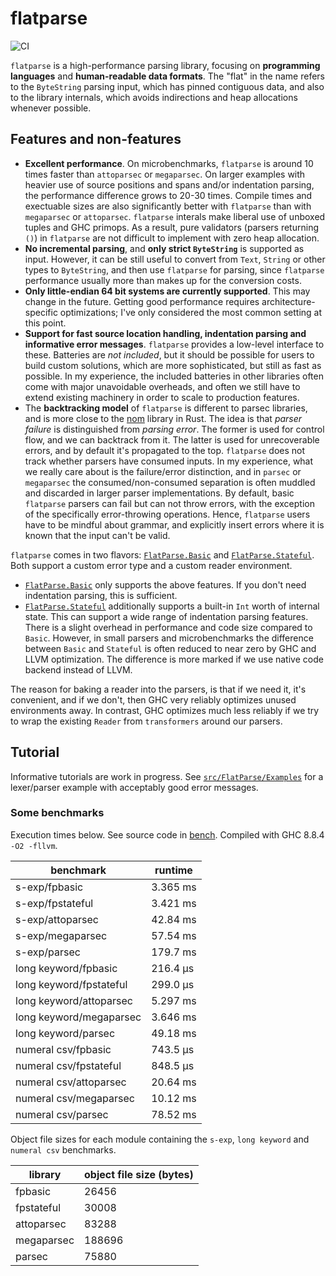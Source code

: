 # flatparse

![CI](https://github.com/AndrasKovacs/flatparse/actions/workflows/haskell.yml/badge.svg)

`flatparse` is a high-performance parsing library, focusing on __programming languages__ and __human-readable data formats__. The "flat" in the name
refers to the `ByteString` parsing input, which has pinned contiguous data, and also to the library internals, which avoids indirections and heap allocations
whenever possible.

## Features and non-features

* __Excellent performance__. On microbenchmarks, `flatparse` is around 10 times faster than `attoparsec` or `megaparsec`. On larger examples with heavier use of source positions and spans and/or indentation parsing, the performance difference grows to 20-30 times. Compile times and exectuable sizes are also significantly better with `flatparse` than with `megaparsec` or `attoparsec`. `flatparse` interals make liberal use of unboxed tuples and GHC primops. As a result, pure validators (parsers returning `()`) in `flatparse` are not difficult to implement with zero heap allocation.
* __No incremental parsing__, and __only strict `ByteString`__ is supported as input. However, it can be still useful to convert from `Text`, `String` or other types to `ByteString`, and then use `flatparse` for parsing, since `flatparse` performance usually more than makes up for the conversion costs.
* __Only little-endian 64 bit systems are currently supported__. This may change in the future. Getting good performance requires architecture-specific optimizations; I've only considered the most common setting at this point.
* __Support for fast source location handling, indentation parsing and informative error messages__. `flatparse` provides a low-level interface to these. Batteries are _not included_, but it should be possible for users to build custom solutions, which are more sophisticated, but still as fast as possible. In my experience, the included batteries in other libraries often come with major unavoidable overheads, and often we still have to extend existing machinery in order to scale to production features.
* The __backtracking model__ of `flatparse` is different to parsec libraries, and is more close to the [nom](https://github.com/Geal/nom) library in Rust. The idea is that _parser failure_ is distinguished from _parsing error_. The former is used for control flow, and we can backtrack from it. The latter is used for unrecoverable errors, and by default it's propagated to the top. `flatparse` does not track whether parsers have consumed inputs. In my experience, what we really care about is the failure/error distinction, and in `parsec` or `megaparsec` the consumed/non-consumed separation is often muddled and discarded in larger parser implementations. By default, basic `flatparse` parsers can fail but can not throw errors, with the exception of the specifically error-throwing operations. Hence, `flatparse` users have to be mindful about grammar, and explicitly insert errors where it is known that the input can't be valid.

`flatparse` comes in two flavors: [`FlatParse.Basic`](src/FlatParse/Basic.hs) and [`FlatParse.Stateful`](src/FlatParse/Stateful.hs). Both support a custom error type and a custom reader environment.

* [`FlatParse.Basic`](src/FlatParse/Basic.hs) only supports the above features. If you don't need indentation parsing, this is sufficient.
* [`FlatParse.Stateful`](src/FlatParse/Stateful.hs) additionally supports a built-in `Int` worth of internal state. This can support a wide range of indentation parsing features. There is a slight overhead in performance and code size compared to `Basic`. However, in small parsers and microbenchmarks the difference between `Basic` and `Stateful` is often reduced to near zero by GHC and LLVM optimization. The difference is more marked if we use native code backend instead of LLVM.

The reason for baking a reader into the parsers, is that if we need it, it's convenient, and if we don't, then GHC very reliably optimizes unused environments away. In contrast, GHC optimizes much less reliably if we try to wrap the existing `Reader` from `transformers` around our parsers.

## Tutorial

Informative tutorials are work in progress. See [`src/FlatParse/Examples`](src/FlatParse/Examples) for a lexer/parser example with acceptably good error messages.

### Some benchmarks

Execution times below. See source code in [bench](bench). Compiled with GHC 8.8.4 `-O2 -fllvm`.

|      benchmark              |  runtime   |
|-----------------------------|-------------
| s-exp/fpbasic               |  3.365 ms  |
| s-exp/fpstateful            |  3.421 ms  |
| s-exp/attoparsec            |  42.84 ms  |
| s-exp/megaparsec            |  57.54 ms  |
| s-exp/parsec                |  179.7 ms  |
| long keyword/fpbasic        |  216.4 μs  |
| long keyword/fpstateful     |  299.0 μs  |
| long keyword/attoparsec     |  5.297 ms  |
| long keyword/megaparsec     |  3.646 ms  |
| long keyword/parsec         |  49.18 ms  |
| numeral csv/fpbasic         |  743.5 μs  |
| numeral csv/fpstateful      |  848.5 μs  |
| numeral csv/attoparsec      |  20.64 ms  |
| numeral csv/megaparsec      |  10.12 ms  |
| numeral csv/parsec          |  78.52 ms  |

Object file sizes for each module containing the `s-exp`, `long keyword` and `numeral csv` benchmarks.

| library    | object file size (bytes) |
| -------    | ------------------------ |
| fpbasic    |  26456                   |
| fpstateful |  30008                   |
| attoparsec |  83288                   |
| megaparsec |  188696                  |
| parsec     |  75880                   |
